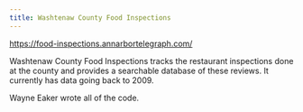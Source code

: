 ```yaml
---
title: Washtenaw County Food Inspections
---
```

https://food-inspections.annarbortelegraph.com/

Washtenaw County Food Inspections tracks the restaurant
inspections done at the county and provides a searchable
database of these reviews. It currently has data going
back to 2009.

Wayne Eaker wrote all of the code.
